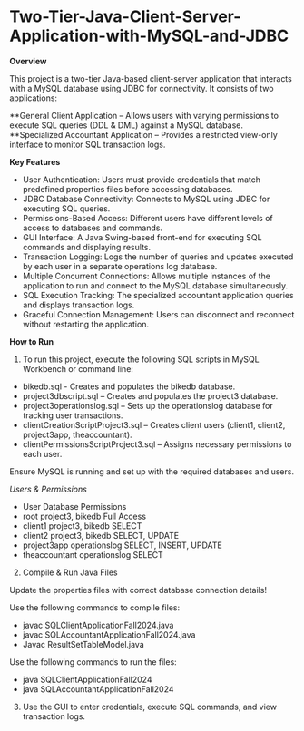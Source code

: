 # Two-Tier-Java-Client-Server-Application-with-MySQL-and-JDBC

**Overview**

This project is a two-tier Java-based client-server application that interacts with a MySQL database using JDBC for connectivity. It consists of two applications:

**General Client Application – Allows users with varying permissions to execute SQL queries (DDL & DML) against a MySQL database.  
**Specialized Accountant Application – Provides a restricted view-only interface to monitor SQL transaction logs.  

**Key Features**

* User Authentication: Users must provide credentials that match predefined properties files before accessing databases.  
* JDBC Database Connectivity: Connects to MySQL using JDBC for executing SQL queries.  
* Permissions-Based Access: Different users have different levels of access to databases and commands.  
* GUI Interface: A Java Swing-based front-end for executing SQL commands and displaying results.  
* Transaction Logging: Logs the number of queries and updates executed by each user in a separate operations log database.  
* Multiple Concurrent Connections: Allows multiple instances of the application to run and connect to the MySQL database simultaneously.  
* SQL Execution Tracking: The specialized accountant application queries and displays transaction logs.  
* Graceful Connection Management: Users can disconnect and reconnect without restarting the application.  

**How to Run**

1. To run this project, execute the following SQL scripts in MySQL Workbench or command line:

* bikedb.sql - Creates and populates the bikedb database.  
* project3dbscript.sql – Creates and populates the project3 database.  
* project3operationslog.sql – Sets up the operationslog database for tracking user transactions.  
* clientCreationScriptProject3.sql – Creates client users (client1, client2, project3app, theaccountant).  
* clientPermissionsScriptProject3.sql – Assigns necessary permissions to each user.

Ensure MySQL is running and set up with the required databases and users.

*Users & Permissions*

* User	Database	Permissions  
* root	project3, bikedb	Full Access  
* client1	project3, bikedb	SELECT  
* client2	project3, bikedb	SELECT, UPDATE  
* project3app	operationslog	SELECT, INSERT, UPDATE  
* theaccountant	operationslog	SELECT  

2. Compile & Run Java Files

Update the properties files with correct database connection details!  

Use the following commands to compile files:  

* javac SQLClientApplicationFall2024.java  
* javac SQLAccountantApplicationFall2024.java  
* Javac ResultSetTableModel.java  

Use the following commands to run the files:  

* java SQLClientApplicationFall2024  
* java SQLAccountantApplicationFall2024  

3. Use the GUI to enter credentials, execute SQL commands, and view transaction logs.
